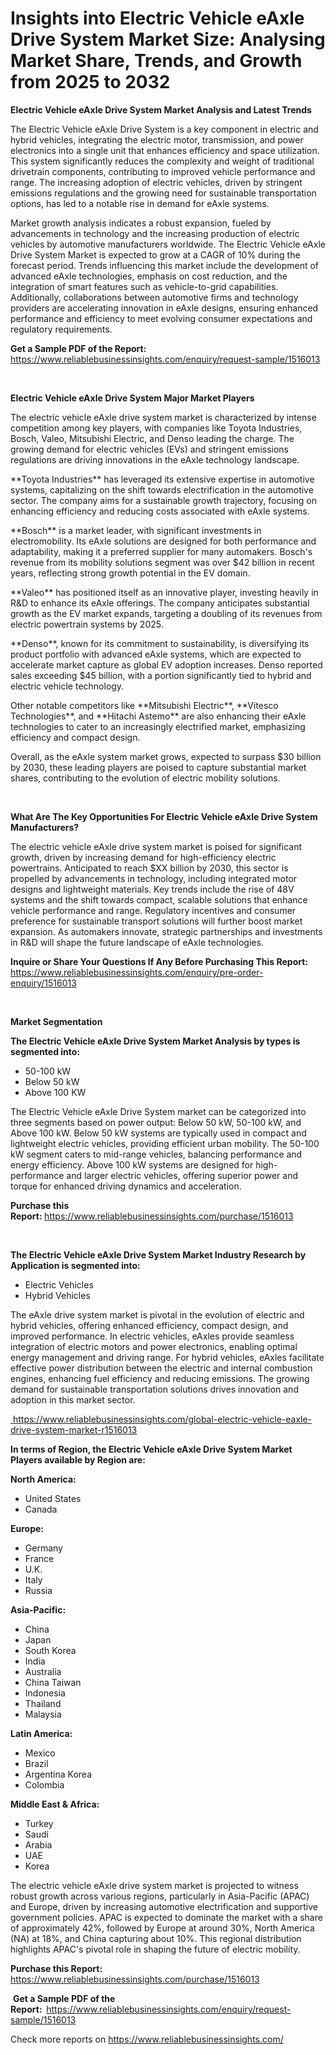 <p><h1>Insights into Electric Vehicle eAxle Drive System Market Size: Analysing Market Share, Trends, and Growth from 2025 to 2032</h1></p><p><strong>Electric Vehicle eAxle Drive System Market Analysis and Latest Trends</strong></p>
<p><p>The Electric Vehicle eAxle Drive System is a key component in electric and hybrid vehicles, integrating the electric motor, transmission, and power electronics into a single unit that enhances efficiency and space utilization. This system significantly reduces the complexity and weight of traditional drivetrain components, contributing to improved vehicle performance and range. The increasing adoption of electric vehicles, driven by stringent emissions regulations and the growing need for sustainable transportation options, has led to a notable rise in demand for eAxle systems.</p><p>Market growth analysis indicates a robust expansion, fueled by advancements in technology and the increasing production of electric vehicles by automotive manufacturers worldwide. The Electric Vehicle eAxle Drive System Market is expected to grow at a CAGR of 10% during the forecast period. Trends influencing this market include the development of advanced eAxle technologies, emphasis on cost reduction, and the integration of smart features such as vehicle-to-grid capabilities. Additionally, collaborations between automotive firms and technology providers are accelerating innovation in eAxle designs, ensuring enhanced performance and efficiency to meet evolving consumer expectations and regulatory requirements.</p></p>
<p><strong>Get a Sample PDF of the Report:&nbsp;</strong> <a href="https://www.reliablebusinessinsights.com/enquiry/request-sample/1516013?utm_campaign=101&utm_medium=2&utm_source=Github&utm_content=ia&utm_term=18012025&utm_id=electric-vehicle-eaxle-drive-system">https://www.reliablebusinessinsights.com/enquiry/request-sample/1516013</a></p>
<p>&nbsp;</p>
<p><strong>Electric Vehicle eAxle Drive System Major Market Players</strong></p>
<p><p>The electric vehicle eAxle drive system market is characterized by intense competition among key players, with companies like Toyota Industries, Bosch, Valeo, Mitsubishi Electric, and Denso leading the charge. The growing demand for electric vehicles (EVs) and stringent emissions regulations are driving innovations in the eAxle technology landscape.</p><p>**Toyota Industries** has leveraged its extensive expertise in automotive systems, capitalizing on the shift towards electrification in the automotive sector. The company aims for a sustainable growth trajectory, focusing on enhancing efficiency and reducing costs associated with eAxle systems.</p><p>**Bosch** is a market leader, with significant investments in electromobility. Its eAxle solutions are designed for both performance and adaptability, making it a preferred supplier for many automakers. Bosch's revenue from its mobility solutions segment was over $42 billion in recent years, reflecting strong growth potential in the EV domain.</p><p>**Valeo** has positioned itself as an innovative player, investing heavily in R&D to enhance its eAxle offerings. The company anticipates substantial growth as the EV market expands, targeting a doubling of its revenues from electric powertrain systems by 2025.</p><p>**Denso**, known for its commitment to sustainability, is diversifying its product portfolio with advanced eAxle systems, which are expected to accelerate market capture as global EV adoption increases. Denso reported sales exceeding $45 billion, with a portion significantly tied to hybrid and electric vehicle technology.</p><p>Other notable competitors like **Mitsubishi Electric**, **Vitesco Technologies**, and **Hitachi Astemo** are also enhancing their eAxle technologies to cater to an increasingly electrified market, emphasizing efficiency and compact design.</p><p>Overall, as the eAxle system market grows, expected to surpass $30 billion by 2030, these leading players are poised to capture substantial market shares, contributing to the evolution of electric mobility solutions.</p></p>
<p>&nbsp;</p>
<p><strong>What Are The Key Opportunities For Electric Vehicle eAxle Drive System Manufacturers?</strong></p>
<p><p>The electric vehicle eAxle drive system market is poised for significant growth, driven by increasing demand for high-efficiency electric powertrains. Anticipated to reach $XX billion by 2030, this sector is propelled by advancements in technology, including integrated motor designs and lightweight materials. Key trends include the rise of 48V systems and the shift towards compact, scalable solutions that enhance vehicle performance and range. Regulatory incentives and consumer preference for sustainable transport solutions will further boost market expansion. As automakers innovate, strategic partnerships and investments in R&D will shape the future landscape of eAxle technologies.</p></p>
<p><strong>Inquire or Share Your Questions If Any Before Purchasing This Report:</strong> <a href="https://www.reliablebusinessinsights.com/enquiry/pre-order-enquiry/1516013?utm_campaign=101&utm_medium=2&utm_source=Github&utm_content=ia&utm_term=18012025&utm_id=electric-vehicle-eaxle-drive-system">https://www.reliablebusinessinsights.com/enquiry/pre-order-enquiry/1516013</a></p>
<p>&nbsp;</p>
<p><strong>Market Segmentation</strong></p>
<p><strong>The Electric Vehicle eAxle Drive System Market Analysis by types is segmented into:</strong></p>
<p><ul><li>50-100 kW</li><li>Below 50 kW</li><li>Above 100 KW</li></ul></p>
<p><p>The Electric Vehicle eAxle Drive System market can be categorized into three segments based on power output: Below 50 kW, 50-100 kW, and Above 100 kW. Below 50 kW systems are typically used in compact and lightweight electric vehicles, providing efficient urban mobility. The 50-100 kW segment caters to mid-range vehicles, balancing performance and energy efficiency. Above 100 kW systems are designed for high-performance and larger electric vehicles, offering superior power and torque for enhanced driving dynamics and acceleration.</p></p>
<p><strong>Purchase this Report:&nbsp;</strong><a href="https://www.reliablebusinessinsights.com/purchase/1516013?utm_campaign=101&utm_medium=2&utm_source=Github&utm_content=ia&utm_term=18012025&utm_id=electric-vehicle-eaxle-drive-system">https://www.reliablebusinessinsights.com/purchase/1516013</a></p>
<p>&nbsp;</p>
<p><strong>The Electric Vehicle eAxle Drive System Market Industry Research by Application is segmented into:</strong></p>
<p><ul><li>Electric Vehicles</li><li>Hybrid Vehicles</li></ul></p>
<p><p>The eAxle drive system market is pivotal in the evolution of electric and hybrid vehicles, offering enhanced efficiency, compact design, and improved performance. In electric vehicles, eAxles provide seamless integration of electric motors and power electronics, enabling optimal energy management and driving range. For hybrid vehicles, eAxles facilitate effective power distribution between the electric and internal combustion engines, enhancing fuel efficiency and reducing emissions. The growing demand for sustainable transportation solutions drives innovation and adoption in this market sector.</p></p>
<p><a href="https://www.reliablebusinessinsights.com/global-electric-vehicle-eaxle-drive-system-market-r1516013?utm_campaign=101&utm_medium=2&utm_source=Github&utm_content=ia&utm_term=18012025&utm_id=electric-vehicle-eaxle-drive-system">&nbsp;https://www.reliablebusinessinsights.com/global-electric-vehicle-eaxle-drive-system-market-r1516013</a></p>
<p><strong>In terms of Region, the Electric Vehicle eAxle Drive System Market Players available by Region are:</strong></p>
<p>
    <p> <strong> North America: </strong>
        <ul>
            <li>United States</li>
            <li>Canada</li>
        </ul>
        </p> 
    <p> <strong> Europe: </strong>
        <ul>
            <li>Germany</li>
            <li>France</li>
            <li>U.K.</li>
            <li>Italy</li>
            <li>Russia</li>
        </ul>
        </p> 
    <p> <strong> Asia-Pacific: </strong>
        <ul>
            <li>China</li>
            <li>Japan</li>
            <li>South Korea</li>
            <li>India</li>
            <li>Australia</li>
            <li>China Taiwan</li>
            <li>Indonesia</li>
            <li>Thailand</li>
            <li>Malaysia</li>
        </ul>
        </p> 
    <p> <strong> Latin America: </strong>
        <ul>
            <li>Mexico</li>
            <li>Brazil</li>
            <li>Argentina Korea</li>
            <li>Colombia</li>
        </ul>
        </p> 
    <p> <strong> Middle East & Africa: </strong>
        <ul>
            <li>Turkey</li>
            <li>Saudi</li>
            <li>Arabia</li>
            <li>UAE</li>
            <li>Korea</li>
        </ul>
    </p>
    </p>
<p><p>The electric vehicle eAxle drive system market is projected to witness robust growth across various regions, particularly in Asia-Pacific (APAC) and Europe, driven by increasing automotive electrification and supportive government policies. APAC is expected to dominate the market with a share of approximately 42%, followed by Europe at around 30%, North America (NA) at 18%, and China capturing about 10%. This regional distribution highlights APAC's pivotal role in shaping the future of electric mobility.</p></p>
<p><strong>Purchase this Report: </strong><a href="https://www.reliablebusinessinsights.com/purchase/1516013?utm_campaign=101&utm_medium=2&utm_source=Github&utm_content=ia&utm_term=18012025&utm_id=electric-vehicle-eaxle-drive-system">https://www.reliablebusinessinsights.com/purchase/1516013</a></p>
<p>&nbsp;<strong>Get a Sample PDF of the Report:&nbsp;&nbsp;</strong><a href="https://www.reliablebusinessinsights.com/enquiry/request-sample/1516013?utm_campaign=101&utm_medium=2&utm_source=Github&utm_content=ia&utm_term=18012025&utm_id=electric-vehicle-eaxle-drive-system">https://www.reliablebusinessinsights.com/enquiry/request-sample/1516013</a></p>
<p><strong></strong></p>
<p>Check more reports on <a href="https://www.reliablebusinessinsights.com/?utm_campaign=101&utm_medium=2&utm_source=Github&utm_content=ia&utm_term=18012025&utm_id=electric-vehicle-eaxle-drive-system">https://www.reliablebusinessinsights.com/</a></p>